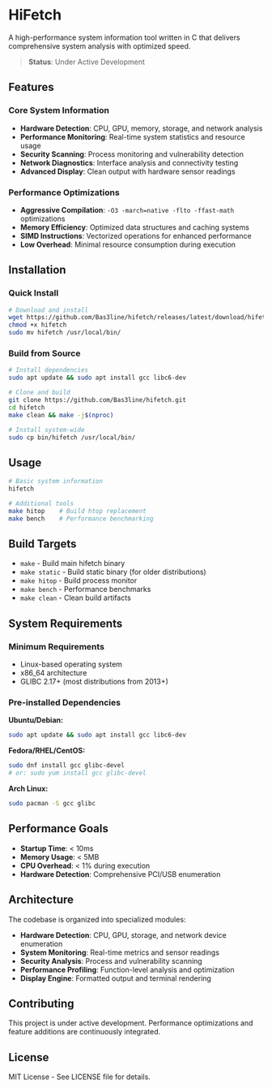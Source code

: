 # HiFetch

A high-performance system information tool written in C that delivers comprehensive system analysis with optimized speed.

> **Status**: Under Active Development

## Features

### Core System Information
- **Hardware Detection**: CPU, GPU, memory, storage, and network analysis
- **Performance Monitoring**: Real-time system statistics and resource usage
- **Security Scanning**: Process monitoring and vulnerability detection
- **Network Diagnostics**: Interface analysis and connectivity testing
- **Advanced Display**: Clean output with hardware sensor readings

### Performance Optimizations
- **Aggressive Compilation**: `-O3 -march=native -flto -ffast-math` optimizations
- **Memory Efficiency**: Optimized data structures and caching systems
- **SIMD Instructions**: Vectorized operations for enhanced performance
- **Low Overhead**: Minimal resource consumption during execution

## Installation

### Quick Install
```bash
# Download and install
wget https://github.com/Bas3line/hifetch/releases/latest/download/hifetch
chmod +x hifetch
sudo mv hifetch /usr/local/bin/
```

### Build from Source
```bash
# Install dependencies
sudo apt update && sudo apt install gcc libc6-dev

# Clone and build
git clone https://github.com/Bas3line/hifetch.git
cd hifetch
make clean && make -j$(nproc)

# Install system-wide
sudo cp bin/hifetch /usr/local/bin/
```

## Usage

```bash
# Basic system information
hifetch

# Additional tools
make hitop    # Build htop replacement
make bench    # Performance benchmarking
```

## Build Targets

- `make` - Build main hifetch binary
- `make static` - Build static binary (for older distributions)
- `make hitop` - Build process monitor
- `make bench` - Performance benchmarks
- `make clean` - Clean build artifacts

## System Requirements

### Minimum Requirements
- Linux-based operating system
- x86_64 architecture
- GLIBC 2.17+ (most distributions from 2013+)

### Pre-installed Dependencies
**Ubuntu/Debian:**
```bash
sudo apt update && sudo apt install gcc libc6-dev
```

**Fedora/RHEL/CentOS:**
```bash
sudo dnf install gcc glibc-devel
# or: sudo yum install gcc glibc-devel
```

**Arch Linux:**
```bash
sudo pacman -S gcc glibc
```

## Performance Goals

- **Startup Time**: < 10ms
- **Memory Usage**: < 5MB
- **CPU Overhead**: < 1% during execution
- **Hardware Detection**: Comprehensive PCI/USB enumeration

## Architecture

The codebase is organized into specialized modules:

- **Hardware Detection**: CPU, GPU, storage, and network device enumeration
- **System Monitoring**: Real-time metrics and sensor readings
- **Security Analysis**: Process and vulnerability scanning
- **Performance Profiling**: Function-level analysis and optimization
- **Display Engine**: Formatted output and terminal rendering

## Contributing

This project is under active development. Performance optimizations and feature additions are continuously integrated.

## License

MIT License - See LICENSE file for details.